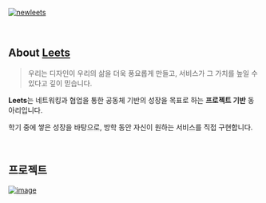 [![newleets](https://github.com/user-attachments/assets/485e15d1-8272-49b7-8f25-c3d6f20d4e66)](https://www.leets.land)



<br/>

## About [Leets](https://instagram.com/leets.official)
> 우리는 디자인이 우리의 삶을 더욱 풍요롭게 만들고, 서비스가 그 가치를 높일 수 있다고 깊이 믿습니다.

**Leets**는 네트워킹과 협업을 통한 공동체 기반의 성장을 목표로 하는 **프로젝트 기반** 동아리입니다.

학기 중에 쌓은 성장을 바탕으로, 방학 동안 자신이 원하는 서비스를 직접 구현합니다.​

<br/>

## 프로젝트

[![image](https://github.com/user-attachments/assets/5d48f240-bba4-4c1d-a81c-231cfe2b52de)](https://www.leets.land/project)
